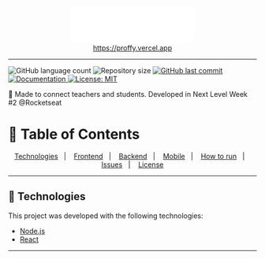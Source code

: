 <p align="center">
    <img src=".github/logo.svg" width="250"><br>
    <a href="https://proffy.vercel.app">https://proffy.vercel.app</a>
</p>

<hr/>
<p>
<img alt="GitHub language count" src="https://img.shields.io/github/languages/count/rafaelgeronimo/proffy">
  <img alt="Repository size" src="https://img.shields.io/github/repo-size/rafaelgeronimo/proffy">
<a href="https://github.com/rafaelgeronimo/proffy/commits/master">
    <img alt="GitHub last commit" src="https://img.shields.io/github/last-commit/rafaelgeronimo/proffy">
  </a>
<a href="https://github.com/rafaelgeronimo/proffy#readme">
    <img alt="Documentation" src="https://img.shields.io/badge/documentation-yes-brightgreen.svg" target="_blank" />
  </a>
  <a href="https://github.com/rafaelgeronimo/proffy/blob/master/LICENSE">
    <img alt="License: MIT" src="https://img.shields.io/badge/License-MIT-yellow.svg" target="_blank" />
  </a>
</p>

:rocket: Made to connect teachers and students. Developed in Next Level Week #2 @Rocketseat

# :pushpin: Table of Contents
<p align="center">
  <a href="#-technologies">Technologies</a>&nbsp;&nbsp;&nbsp;|&nbsp;&nbsp;&nbsp;
  <a href="#-frontend">Frontend</a>&nbsp;&nbsp;&nbsp;|&nbsp;&nbsp;&nbsp;
  <a href="#-backend">Backend</a>&nbsp;&nbsp;&nbsp;|&nbsp;&nbsp;&nbsp;
  <a href="#-mobile">Mobile</a>&nbsp;&nbsp;&nbsp;|&nbsp;&nbsp;&nbsp;
  <a href="#-installation">How to run</a>&nbsp;&nbsp;&nbsp;|&nbsp;&nbsp;&nbsp;
  <a href="#-issues">Issues</a>&nbsp;&nbsp;&nbsp;|&nbsp;&nbsp;&nbsp;
  <a href="#-license">License</a>
</p>

---

## 🚀 Technologies

This project was developed with the following technologies:

- [Node.js](https://nodejs.org/en/)
- [React](https://reactjs.org)

---